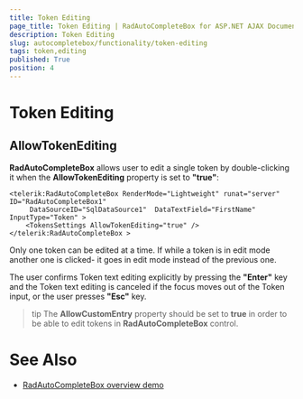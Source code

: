 ```yaml
---
title: Token Editing
page_title: Token Editing | RadAutoCompleteBox for ASP.NET AJAX Documentation
description: Token Editing
slug: autocompletebox/functionality/token-editing
tags: token,editing
published: True
position: 4
---
```


# Token Editing



## AllowTokenEditing

**RadAutoCompleteBox** allows user to edit a single token by double-clicking it when the **AllowTokenEditing** property is set to **"true"**:

````ASPNET
<telerik:RadAutoCompleteBox RenderMode="Lightweight" runat="server" ID="RadAutoCompleteBox1" 
	 DataSourceID="SqlDataSource1"  DataTextField="FirstName" InputType="Token" > 
	<TokensSettings AllowTokenEditing="true" /> 
</telerik:RadAutoCompleteBox > 
````



Only one token can be edited at a time. If while a token is in edit mode another one is clicked- it goes in edit mode instead of the previous one.

The user confirms Token text editing explicitly by pressing the **"Enter"** key and the Token text editing is canceled if the focus moves out of the Token input, or the user presses **"Esc"** key.

>tip The **AllowCustomEntry** property should be set to **true** in order to be able to edit tokens in **RadAutoCompleteBox** control.
>


# See Also

 * [RadAutoCompleteBox overview demo](http://demos.telerik.com/aspnet-ajax/autocompletebox/examples/default/defaultcs.aspx)

